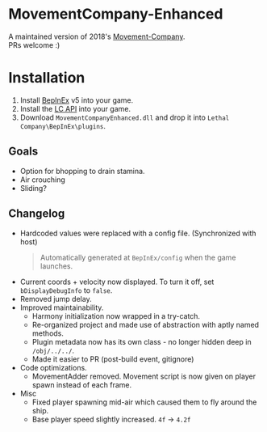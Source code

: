# MovementCompany-Enhanced
A maintained version of 2018's [Movement-Company](https://github.com/u-2018/Movement-Company).<br>
PRs welcome :)

# Installation
1. Install [BepInEx](https://github.com/BepInEx/BepInEx/releases) v5 into your game.
2. Install the [LC API](https://thunderstore.io/c/lethal-company/p/2018/LC_API/) into your game.
3. Download `MovementCompanyEnhanced.dll` and drop it into `Lethal Company\BepInEx\plugins`.

## Goals
- Option for bhopping to drain stamina.
- Air crouching
- Sliding?
  
## Changelog
- Hardcoded values were replaced with a config file. (Synchronized with host)
  > Automatically generated at `BepInEx/config` when the game launches.
- Current coords + velocity now displayed. To turn it off, set `bDisplayDebugInfo` to `false`.
- Removed jump delay.
- Improved maintainability.
    - Harmony initialization now wrapped in a try-catch.
    - Re-organized project and made use of abstraction with aptly named methods.
    - Plugin metadata now has its own class - no longer hidden deep in `/obj/../../`.
    - Made it easier to PR (post-build event, gitignore)
- Code optimizations.
    - MovementAdder removed. Movement script is now given on player spawn instead of each frame.
- Misc
    - Fixed player spawning mid-air which caused them to fly around the ship.
    - Base player speed slightly increased. `4f` -> `4.2f`
